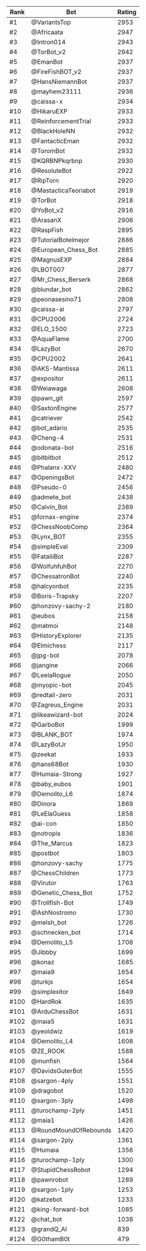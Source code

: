 Rank|Bot|Rating
---|---|---
#1|@VariantsTop|2953
#2|@Africaata|2947
#3|@Intron014|2943
#4|@TorBot_v2|2942
#5|@EmanBot|2937
#6|@FireFishBOT_v2|2937
#7|@HansNiemannBot|2937
#8|@mayhem23111|2936
#9|@caissa-x|2934
#10|@HikaruEXP|2933
#11|@ReinforcementTrial|2933
#12|@BlackHoleNN|2932
#13|@FantacticEman|2932
#14|@ToromBot|2932
#15|@KQRBNPkqrbnp|2930
#16|@ResoluteBot|2922
#17|@RipTorn|2920
#18|@MastacticaTeoriabot|2919
#19|@TorBot|2918
#20|@YoBot_v2|2916
#21|@ArasanX|2906
#22|@RaspFish|2895
#23|@TutorialBotelmejor|2886
#24|@European_Chess_Bot|2885
#25|@MagnusEXP|2884
#26|@LBOT007|2877
#27|@Mr_Chess_Berserk|2868
#28|@blundar_bot|2862
#29|@peonasesino71|2808
#30|@caissa-ai|2797
#31|@CPU2006|2724
#32|@ELO_1500|2723
#33|@AquaFlame|2700
#34|@LazyBot|2670
#35|@CPU2002|2641
#36|@AKS-Mantissa|2611
#37|@expositor|2611
#38|@Weiawaga|2608
#39|@pawn_git|2597
#40|@SaxtonEngine|2577
#41|@catriever|2542
#42|@bot_adario|2535
#43|@Cheng-4|2531
#44|@odonata-bot|2516
#45|@bitbitbot|2512
#46|@Phalanx-XXV|2480
#47|@OpeningsBot|2472
#48|@Pseudo-0|2456
#49|@admete_bot|2438
#50|@Calvin_Bot|2389
#51|@fornax-engine|2374
#52|@ChessNoobComp|2364
#53|@Lynx_BOT|2355
#54|@simpleEval|2309
#55|@FataliiBot|2287
#56|@WolfuhfuhBot|2270
#57|@ChessatronBot|2240
#58|@halcyonbot|2235
#59|@Boris-Trapsky|2207
#60|@honzovy-sachy-2|2180
#61|@eubos|2158
#62|@matmoi|2148
#63|@HistoryExplorer|2135
#64|@Elmichess|2117
#65|@jpg-bot|2078
#66|@jangine|2066
#67|@LeelaRogue|2050
#68|@myopic-bot|2045
#69|@redtail-zero|2031
#70|@Zagreus_Engine|2031
#71|@likeawizard-bot|2024
#72|@GarboBot|1999
#73|@BLANK_BOT|1974
#74|@LazyBotJr|1950
#75|@zeekat|1933
#76|@hans68Bot|1930
#77|@Humaia-Strong|1927
#78|@baby_eubos|1901
#79|@Demolito_L6|1874
#80|@Dinora|1869
#81|@LeElaGuess|1858
#82|@ai-con|1850
#83|@notropis|1836
#84|@The_Marcus|1823
#85|@postbot|1803
#86|@honzovy-sachy|1775
#87|@ChessChildren|1773
#88|@Virutor|1763
#89|@Genetic_Chess_Bot|1752
#90|@Trollfish-Bot|1749
#91|@AshNostromo|1730
#92|@melsh_bot|1726
#93|@schnecken_bot|1714
#94|@Demolito_L5|1708
#95|@Jibbby|1699
#96|@konaz|1685
#97|@maia9|1654
#98|@turkjs|1654
#99|@simplexitor|1649
#100|@HardRok|1635
#101|@ArduChessBot|1631
#102|@maia5|1631
#103|@yeoldwiz|1619
#104|@Demolito_L4|1608
#105|@ZE_ROOK|1588
#106|@munfish|1564
#107|@DavidsGuterBot|1555
#108|@sargon-4ply|1551
#109|@dragobot|1520
#110|@sargon-3ply|1498
#111|@turochamp-2ply|1451
#112|@maia1|1426
#113|@RoundMoundOfRebounds|1420
#114|@sargon-2ply|1361
#115|@Humaia|1356
#116|@turochamp-1ply|1300
#117|@StupidChessRobot|1294
#118|@pawnrobot|1289
#119|@sargon-1ply|1253
#120|@katzebot|1233
#121|@king-forward-bot|1085
#122|@chat_bot|1038
#123|@grandQ_AI|839
#124|@G0thamB0t|479
